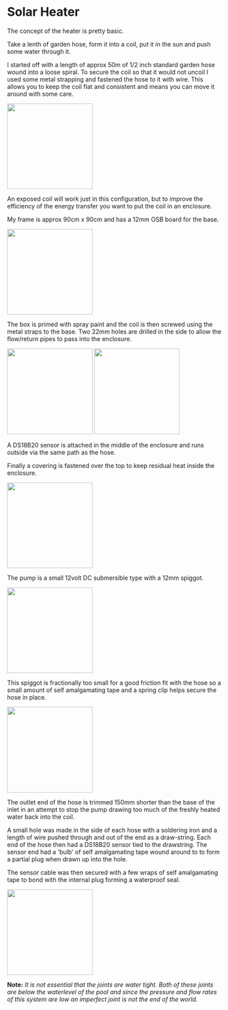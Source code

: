 # Solar Heater

The concept of the heater is pretty basic. 

Take a lenth of garden hose, form it into a coil, put it in the sun and push some water through it.

I started off with a length of approx 50m of 1/2 inch standard garden hose wound into a loose spiral. To secure the coil so that it would not uncoil I used some metal strapping and fastened the hose to it with wire. This allows you to keep the coil flat and consistent and means you can move it around with some care.

<img src="/PoolPi/images/coil.jpg" width="200" /> 

An exposed coil will work just in this configuration, but to improve the efficiency of the energy transfer you want to put the coil in an enclosure.

My frame is approx 90cm x 90cm and has a 12mm OSB board for the base.

<img src="/PoolPi/images/primed.jpg" width="200"  /> 

The box is primed with spray paint and the coil is then screwed using the metal straps to the base. Two 22mm holes are drilled in the side to allow the flow/return pipes to pass into the enclosure.

<img src="/PoolPi/images/enclosure.jpg" width="200" /> 
<img src="/PoolPi/images/black.jpg" width="200" /> 

A DS18B20 sensor is attached in the middle of the enclosure and runs outside via the same path as the hose.

Finally a covering is fastened over the top to keep residual heat inside the enclosure. 

<img src="/PoolPi/images/poly.jpg" width="200" />

The pump is a small 12volt DC submersible type with a 12mm spiggot. 

<img src="/PoolPi/images/pump.jpg" width="200" /> 

This spiggot is fractionally too small for a good friction fit with the hose so a small amount of self amalgamating tape and a spring clip helps secure the hose in place.

<img src="/PoolPi/images/spiggot.jpg" width="200" /> 

The outlet end of the hose is trimmed 150mm shorter than the base of the inlet in an attempt to stop the pump drawing too much of the freshly heated water back into the coil.

A small hole was made in the side of each hose with a soldering iron and a length of wire pushed through and out of the end as a draw-string. 
Each end of the hose then had a DS18B20 sensor tied to the drawstring. The sensor end had a 'bulb' of self amalgamating tape wound around to to form a partial plug when drawn up into the hole.

The sensor cable was then secured with a few wraps of self amalgamating tape to bond with the internal plug forming a waterproof seal.

<img src="/PoolPi/images/sensorjoint.jpg" width="200" /> 

**Note:** *It is not essential that the joints are water tight. Both of these joints are below the waterlevel of the pool and since the pressure and flow rates of this system are low an imperfect joint is not the end of the world.*
